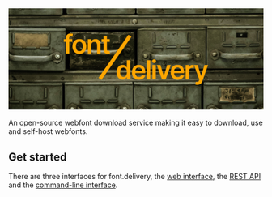 <img src=".github/cover.png">

An open-source webfont download service making it easy to download, use and
self-host webfonts.

## Get started

There are three interfaces for font.delivery, the
[web interface](https://font.delivery), the
[REST API](https://font.delivery/reference) and the
[command-line interface](https://github.com/sfhorg/font.delivery/releases).
